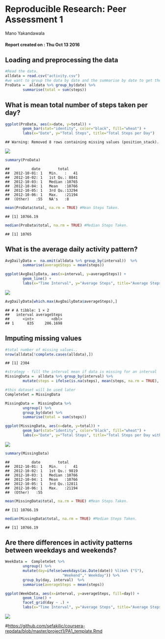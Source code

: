# Reproducible Research: Peer Assessment 1
Mano Yakandawala  
#### Report created on : Thu Oct 13 2016



## Loading and preprocessing the data

```r
#Read the data.
alldata = read.csv("activity.csv")
#we want to group the data by date and the summarise by date to get the count
ProData =  alldata %>% group_by(date) %>%
        summarise(total = sum(steps))
```

## What is mean total number of steps taken per day?

```r
ggplot(ProData, aes(x=date, y=total)) + 
        geom_bar(stat="identity", color="black", fill="wheat") + 
        labs(x="Date", y="Total Steps", title="Total Steps per Day")
```

```
## Warning: Removed 8 rows containing missing values (position_stack).
```

![](PA1_template_files/figure-html/MeanTotal-1.png)<!-- -->

```r
summary(ProData)
```

```
##          date        total      
##  2012-10-01: 1   Min.   :   41  
##  2012-10-02: 1   1st Qu.: 8841  
##  2012-10-03: 1   Median :10765  
##  2012-10-04: 1   Mean   :10766  
##  2012-10-05: 1   3rd Qu.:13294  
##  2012-10-06: 1   Max.   :21194  
##  (Other)   :55   NA's   :8
```

```r
mean(ProData$total, na.rm = TRUE) #Mean Steps Taken.
```

```
## [1] 10766.19
```

```r
median(ProData$total, na.rm = TRUE) #Median Steps Taken.
```

```
## [1] 10765
```

## What is the average daily activity pattern?

```r
AvgDailyData =  na.omit(alldata %>% group_by(interval))  %>%
        summarise(averageSteps = mean(steps))

ggplot(AvgDailyData, aes(x=interval, y=averageSteps)) + 
        geom_line() + 
        labs(x="Time Interval", y="Average Steps", title="Average Steps per Time Interval of 5 mins")
```

![](PA1_template_files/figure-html/MeanTotal2-1.png)<!-- -->

```r
AvgDailyData[which.max(AvgDailyData$averageSteps),]
```

```
## # A tibble: 1 × 2
##   interval averageSteps
##      <int>        <dbl>
## 1      835     206.1698
```

## Imputing missing values

```r
#total number of missing values..
nrow(alldata[!complete.cases(alldata),])
```

```
## [1] 2304
```

```r
#strategy - fill the interval mean if data is missing for an interval
MissingData =  alldata %>% group_by(interval) %>%
        mutate(steps = ifelse(is.na(steps), mean(steps, na.rm = TRUE), steps))

#this dataset will be used later
CompleteSet = MissingData 

MissingData =  MissingData %>% 
        ungroup() %>%
        group_by(date) %>%
        summarise(total = sum(steps))
```


```r
ggplot(MissingData, aes(x=date, y=total)) + 
        geom_bar(stat="identity", color="black", fill="wheat") + 
        labs(x="Date", y="Total Steps", title="Total Steps per Day with Imputed Data")
```

![](PA1_template_files/figure-html/ImputeData-1.png)<!-- -->

```r
summary(MissingData)
```

```
##          date        total      
##  2012-10-01: 1   Min.   :   41  
##  2012-10-02: 1   1st Qu.: 9819  
##  2012-10-03: 1   Median :10766  
##  2012-10-04: 1   Mean   :10766  
##  2012-10-05: 1   3rd Qu.:12811  
##  2012-10-06: 1   Max.   :21194  
##  (Other)   :55
```

```r
mean(MissingData$total, na.rm = TRUE) #Mean Steps Taken.
```

```
## [1] 10766.19
```

```r
median(MissingData$total, na.rm = TRUE) #Median Steps Taken.
```

```
## [1] 10766.19
```

## Are there differences in activity patterns between weekdays and weekends?

```r
WeekData =  CompleteSet %>% 
        ungroup() %>%
        mutate(day=ifelse(weekdays(as.Date(date)) %like% ("S"),
                          "Weekend"," Weekday")) %>%
        group_by(day, interval)  %>%
        summarise(averageSteps = mean(steps))

ggplot(WeekData, aes(x=interval, y=averageSteps, fill=day)) + 
        geom_line() + 
        facet_grid(day ~ .) + 
        labs(x="Time Interval", y="Average Steps", title="Average Steps per Time Interval of 5 mins")
```

![](PA1_template_files/figure-html/Weekdata-1.png)<!-- -->

#https://github.com/sefakilic/coursera-repdata/blob/master/project1/PA1_template.Rmd

